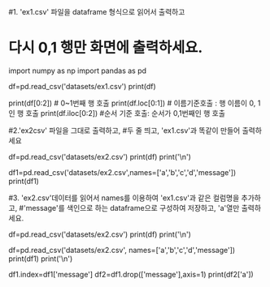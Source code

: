 #1. 'ex1.csv' 파일을 dataframe 형식으로 읽어서 출력하고
# 다시 0,1 행만 화면에 출력하세요.

import numpy as np
import pandas as pd

df=pd.read_csv('datasets/ex1.csv')
print(df)

print(df[0:2]) # 0~1번째 행 호출
print(df.loc[0:1]) # 이름기준호출 : 행 이름이 0, 1인 행 호출
print(df.iloc[0:2]) #순서 기준 호출: 순서가 0,1번째인 행 호출

#2.'ex2csv' 파일을 그대로 출력하고,
#두 줄 띄고, 'ex1.csv'과 똑같이 만들어 출력하세요

df=pd.read_csv('datasets/ex2.csv')
print(df)
print('\n')

df1=pd.read_csv('datasets/ex2.csv',names=['a','b','c','d','message'])
print(df1)

#3. 'ex2.csv'데이터를 읽어서 names를 이용하여 'ex1.csv'과 같은 컬럼명을 추가하고,
#'message'를 색인으로 하는 dataframe으로 구성하여 저장하고, 'a'열만 출력하세요.

df=pd.read_csv('datasets/ex2.csv')
print(df)
print('\n')

df=pd.read_csv('datasets/ex2.csv', names=['a','b','c','d','message'])
print(df1)
print('\n')

df1.index=df1['message']
df2=df1.drop(['message'],axis=1)
print(df2['a'])
